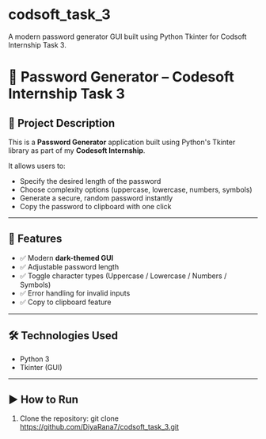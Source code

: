 # codsoft_task_3
A modern password generator GUI built using Python Tkinter for Codsoft Internship Task 3.
# 🔐 Password Generator – Codesoft Internship Task 3

## 📌 Project Description
This is a **Password Generator** application built using Python's Tkinter library as part of my **Codesoft Internship**.

It allows users to:
- Specify the desired length of the password
- Choose complexity options (uppercase, lowercase, numbers, symbols)
- Generate a secure, random password instantly
- Copy the password to clipboard with one click

---

## 🚀 Features
- ✅ Modern **dark-themed GUI**
- ✅ Adjustable password length
- ✅ Toggle character types (Uppercase / Lowercase / Numbers / Symbols)
- ✅ Error handling for invalid inputs
- ✅ Copy to clipboard feature

---

## 🛠️ Technologies Used
- Python 3
- Tkinter (GUI)

---

## ▶️ How to Run
1. Clone the repository:
   git clone https://github.com/DiyaRana7/codsoft_task_3.git

